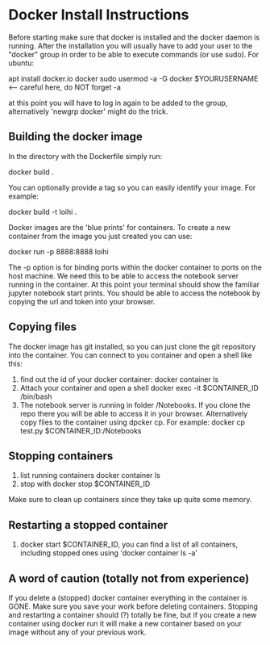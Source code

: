 # Docker Install Instructions

Before starting make sure that docker is installed and the docker daemon is running.
After the installation you will usually have to add your user to the "docker" group in order to be able to execute commands (or use sudo).
For ubuntu:

apt install docker.io docker
sudo usermod -a -G docker $YOURUSERNAME			<-- careful here, do NOT forget -a

at this point you will have to log in again to be added to the group, alternatively 
'newgrp docker' might do the trick.

## Building the docker image

In the directory with the Dockerfile simply run:

docker build .

You can optionally provide a tag so you can easily identify your image. For example:

docker build -t loihi .

Docker images are the 'blue prints' for containers. To create a new container from the image you just created you can use:

docker run -p 8888:8888 loihi

The -p option is for binding ports within the docker container to ports on the host machine. We need this to be able to access the notebook server running in the container.
At this point your terminal should show the familiar jupyter notebook start prints. You should be able to access the notebook by copying the url and token into your browser.

## Copying files

The docker image has git installed, so you can just clone the git repository into the container. You can connect to you container and open a shell like this:

1. find out the id of your docker container:
	docker container ls
2. Attach your container and open a shell
	docker exec -it $CONTAINER_ID /bin/bash
3. The notebook server is running in folder /Notebooks. If you clone the repo there you will be able to access it in your browser.
Alternatively copy files to the container using dpcker cp. For example:
docker cp test.py $CONTAINER_ID:/Notebooks

## Stopping containers

1. list running containers
	docker container ls
2. stop with
	docker stop $CONTAINER_ID

Make sure to clean up containers since they take up quite some memory.

## Restarting a stopped container

1. docker start $CONTAINER_ID, you can find a list of all containers, including stopped ones using 'docker container ls -a'

## A word of caution (totally not from experience)

If you delete a (stopped) docker container everything in the container is GONE. Make sure you save your work before deleting containers. Stopping and restarting a container should (?) totally be fine, but if you create a new container using docker run it will make a new container based on your image without any of your previous work.
